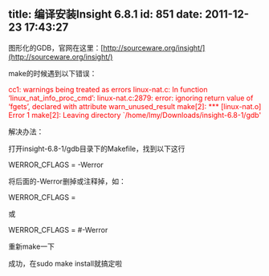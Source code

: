 title: 编译安装Insight 6.8.1
id: 851
date: 2011-12-23 17:43:27
---

图形化的GDB，官网在这里：[http://sourceware.org/insight/](http://sourceware.org/insight/)

make的时候遇到以下错误：

<span style="color: #ff0000;">cc1: warnings being treated as errors</span>
<span style="color: #ff0000;"> linux-nat.c: In function ‘linux_nat_info_proc_cmd’:</span>
<span style="color: #ff0000;"> linux-nat.c:2879: error: ignoring return value of ‘fgets’, declared with attribute warn_unused_result</span>
<span style="color: #ff0000;"> make[2]: *** [linux-nat.o] Error 1</span>
<span style="color: #ff0000;"> make[2]: Leaving directory `/home/lmy/Downloads/insight-6.8-1/gdb'</span>

解决办法：

打开insight-6.8-1/gdb目录下的Makefile，找到以下这行

WERROR_CFLAGS = -Werror

将后面的-Werror删掉或注释掉，如：

WERROR_CFLAGS =

或

WERROR_CFLAGS = #-Werror

重新make一下

成功，在sudo make install就搞定啦